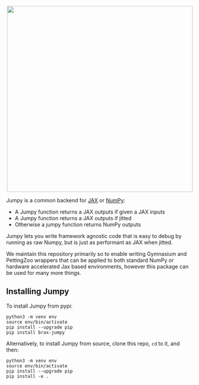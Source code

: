 <p align="center">
    <img src="https://raw.githubusercontent.com/jjshoots/Jumpy/main/jumpy-text.png" width="500px"/>
</p>

Jumpy is a common backend for [JAX](https://github.com/google/jax) or
[NumPy](https://numpy.org/):

* A Jumpy function returns a JAX outputs if given a JAX inputs
* A Jumpy function returns a JAX outputs if jitted
* Otherwise a jumpy function returns NumPy outputs

Jumpy lets you write framework agnostic code that is easy to debug by running
as raw Numpy, but is just as performant as JAX when jitted.

We maintain this repository primarily so to enable writing Gymnasium and PettingZoo wrappers that can be applied to both standard NumPy or hardware accelerated Jax based environments, however this package can be used for many more things.

## Installing Jumpy

To install Jumpy from pypi:

```
python3 -m venv env
source env/bin/activate
pip install --upgrade pip
pip install brax-jumpy
```

Alternatively, to install Jumpy from source, clone this repo, `cd` to it, and then:

```
python3 -m venv env
source env/bin/activate
pip install --upgrade pip
pip install -e .
```
